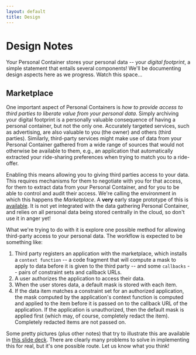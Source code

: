 ```yaml
---
layout: default
title: Design
---
```


Design Notes
============

Your Personal Container stores your personal data -- your _digital
footprint_, a simple statement that entails several components!  We'll
be documenting design aspects here as we progress.  Watch this space...


Marketplace
-----------

One important aspect of Personal Containers is *how to provide access
to third parties to liberate value from your personal data*.  Simply
archiving your digital footprint is a personally valuable consequence
of having a personal container, but not the only one.  Accurately
targeted services, such as advertising, are also valuable to you (the
owner) and others (third parties).  Similarly, third-party services
might make use of data from your Personal Container gathered from a
wide range of sources that would not otherwise be available to them,
e.g., an application that automatically extracted your ride-sharing
preferences when trying to match you to a ride-offer.

Enabling this means allowing you to giving third parties access to
your data.  This requires mechanisms for them to negotiate with you
for that access, for them to extract data from your Personal
Container, and for you to be able to control and audit their access.
We're calling the environment in which this happens the
*Marketplace*.  A **very** early stage prototype of this is
[available][perscon-gae].  It is not yet integrated with the data
gathering Personal Container, and relies on all personal data being
stored centrally in the cloud, so don't use it in anger yet!

[perscon-gae]: http://github.com/horizon-institute/equip-gae/tree/master/perscon/

What we're trying to do with it is explore one possible method for
allowing third-party access to your personal data.  The workflow is
expected to be something like: 

1. Third party registers an application with the marketplace, which
   installs a `context function` -- a code fragment that will compute
   a mask to apply to data before it is given to the third party --
   and some `callbacks` -- pairs of constraint sets and callback URLs.
2. A user authorizes the application to access their data.
3. When the user stores data, a default mask is stored with each item.
4. If the data item matches a constraint set for an authorized
   application, the mask computed by the application's context
   function is computed and applied to the item before it is passed on
   to the callback URL of the application.  If the application is
   unauthorized, then the default mask is applied first (which may, of
   course, completely redact the item).  Completely redacted items are
   not passed on.

Some pretty pictures (plus other notes) that try to illustrate this
are available in [this slide deck][slides].  There are clearly many
problems to solve in implementing this for real, but it's one possible
route.  Let us know what you think!

[slides]: http://github.com/horizon-institute/notes/raw/master/datamodelling-theme_infoarch.pdf
